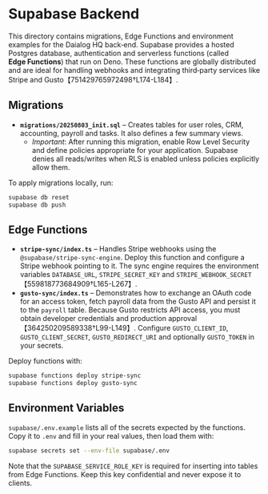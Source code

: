 # Supabase Backend

This directory contains migrations, Edge Functions and environment examples for the Daialog HQ back‑end.  Supabase provides a hosted Postgres database, authentication and serverless functions (called **Edge Functions**) that run on Deno.  These functions are globally distributed and are ideal for handling webhooks and integrating third‑party services like Stripe and Gusto【751429765972498†L174-L184】.

## Migrations

- **`migrations/20250803_init.sql`** – Creates tables for user roles, CRM, accounting, payroll and tasks.  It also defines a few summary views.
  - *Important*: After running this migration, enable Row Level Security and define policies appropriate for your application.  Supabase denies all reads/writes when RLS is enabled unless policies explicitly allow them.

To apply migrations locally, run:

```bash
supabase db reset
supabase db push
```

## Edge Functions

- **`stripe-sync/index.ts`** – Handles Stripe webhooks using the `@supabase/stripe-sync-engine`.  Deploy this function and configure a Stripe webhook pointing to it.  The sync engine requires the environment variables `DATABASE_URL`, `STRIPE_SECRET_KEY` and `STRIPE_WEBHOOK_SECRET`【559818773684909†L165-L267】.
- **`gusto-sync/index.ts`** – Demonstrates how to exchange an OAuth code for an access token, fetch payroll data from the Gusto API and persist it to the `payroll` table.  Because Gusto restricts API access, you must obtain developer credentials and production approval【364250209589338†L99-L149】.  Configure `GUSTO_CLIENT_ID`, `GUSTO_CLIENT_SECRET`, `GUSTO_REDIRECT_URI` and optionally `GUSTO_TOKEN` in your secrets.

Deploy functions with:

```bash
supabase functions deploy stripe-sync
supabase functions deploy gusto-sync
```

## Environment Variables

`supabase/.env.example` lists all of the secrets expected by the functions.  Copy it to `.env` and fill in your real values, then load them with:

```bash
supabase secrets set --env-file supabase/.env
```

Note that the `SUPABASE_SERVICE_ROLE_KEY` is required for inserting into tables from Edge Functions.  Keep this key confidential and never expose it to clients.